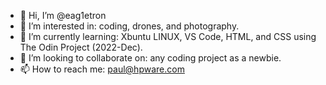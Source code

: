 - 👋 Hi, I’m @eag1etron
- 👀 I’m interested in: coding, drones, and photography.
- 🌱 I’m currently learning: Xbuntu LINUX, VS Code, HTML, and CSS using The Odin Project (2022-Dec).
- 💞️ I’m looking to collaborate on: any coding project as a newbie.
- 📫 How to reach me: paul@hpware.com

<!---
eag1etron/eag1etron is a ✨ special ✨ repository because its `README.md` (this file) appears on your GitHub profile.
You can click the Preview link to take a look at your changes.
--->
